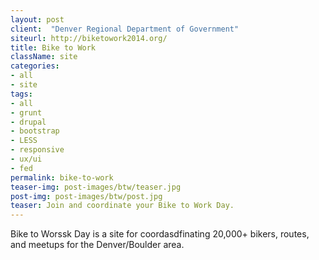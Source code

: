 ```yaml
---
layout: post
client:  "Denver Regional Department of Government"
siteurl: http://biketowork2014.org/
title: Bike to Work
className: site
categories: 
- all
- site
tags:
- all
- grunt
- drupal
- bootstrap
- LESS
- responsive
- ux/ui
- fed
permalink: bike-to-work
teaser-img: post-images/btw/teaser.jpg
post-img: post-images/btw/post.jpg
teaser: Join and coordinate your Bike to Work Day. 
---
```

Bike to Worssk Day is a site for coordasdfinating 20,000+ bikers, routes, and meetups for the Denver/Boulder area.